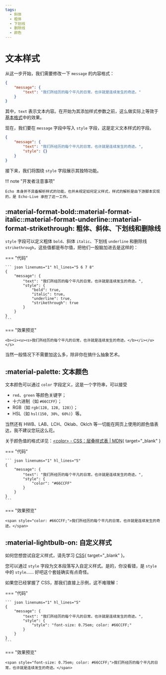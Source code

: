 ```yaml
---
tags:
  - 斜体
  - 粗体
  - 下划线
  - 删除线
  - 颜色
---
```


# 文本样式

从这一步开始，我们需要修改一下 `message` 的内容格式：

``` json linenums="1"
{
    "message": {
        "text": "我们所经历的每个平凡的日常，也许就是连续发生的奇迹。"
    }
}
```

其中，`text` 表示文本内容。在开始为其添加样式参数之前，这么做实际上等效于[基本格式](base.md)中的效果。

现在，我们要在 `message` 字段中写入 `style` 字段，这是定义文本样式的字段。

``` json linenums="1" hl_lines="4"
{
    "message": {
        "text": "我们所经历的每个平凡的日常，也许就是连续发生的奇迹。",
        "style": {}
    }
}
```

接下来，我们将围绕 `style` 字段展示其独特功能。

!!! note "开发者注意事项"

    Echo 本身并不具备解析样式的功能，也并未规定如何定义样式，样式的解析是由下游脚本实现的，是 Echo-Live 承担了这一工作。

## :material-format-bold::material-format-italic::material-format-underline::material-format-strikethrough: 粗体、斜体、下划线和删除线
`style` 字段可以定义粗体 `bold`、斜体 `italic`、下划线 `underline` 和删除线 `strikethrough`，这些值都是布尔值，把他们一股脑加进去是这样的：

=== "代码"

    ``` json linenums="1" hl_lines="5 6 7 8"
    {
        "message": {
            "text": "我们所经历的每个平凡的日常，也许就是连续发生的奇迹。",
            "style": {
                "bold": true,
                "italic": true,
                "underline": true,
                "strikethrough": true
            }
        }
    }
    ```

=== "效果预览"

    <b><i><u><s>我们所经历的每个平凡的日常，也许就是连续发生的奇迹。</b></i></u></s>

当然一般情况下不需要加这么多，除非你在搞什么抽象艺术。

## :material-palette: 文本颜色
文本颜色可以通过 `color` 字段定义，这是一个字符串，可以接受

- `red`、`green` 等颜色关键字；
- 十六进制（如 `#66CCFF`）；
- RGB（如 `rgb(128, 128, 128)`）；
- HSL（如 `hsl(150, 30%, 60%)`）等。
  
当然还有 HWB、LAB、LCH、Oklab、Oklch 等一切能在网页上使用的颜色值表达，我不建议您玩这么花。

关于颜色值的格式详见：[&lt;color&gt; - CSS：层叠样式表 | MDN](https://developer.mozilla.org/zh-CN/docs/Web/CSS/color_value){ target="_blank" }

=== "代码"

    ``` json linenums="1" hl_lines="5"
    {
        "message": {
            "text": "我们所经历的每个平凡的日常，也许就是连续发生的奇迹。",
            "style": {
                "color": "#66CCFF"
            }
        }
    }
    ```

=== "效果预览"

    <span style="color: #66CCFF;">我们所经历的每个平凡的日常，也许就是连续发生的奇迹。</span>

## :material-lightbulb-on: 自定义样式
如何您想尝试自定义样式，请先学习 [CSS](https://www.runoob.com/css/css-tutorial.html){ target="_blank" }。

您可以通过 `style` 字段为文本段落写入自定义样式。是的，你没看错，是 `style` 中的 `style`...... 好吧这个套娃确实有点奇怪。

如果您已经掌握了 CSS，那我们直接上示例，这不难理解：

=== "代码"

    ``` json linenums="1" hl_lines="5"
    {
        "message": {
            "text": "我们所经历的每个平凡的日常，也许就是连续发生的奇迹。",
            "style": {
                "style": "font-size: 0.75em; color: #66CCFF;"
            }
        }
    }
    ```

=== "效果预览"

    <span style="font-size: 0.75em; color: #66CCFF;">我们所经历的每个平凡的日常，也许就是连续发生的奇迹。</span>